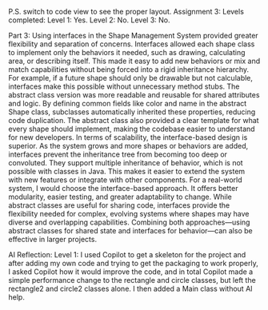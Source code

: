 P.S. switch to code view to see the proper layout.
Assignment 3:
  Levels completed:
    Level 1: Yes.
    Level 2: No.
    Level 3: No.
  
  Part 3:
    Using interfaces in the Shape Management System provided greater flexibility and separation of concerns. 
  Interfaces allowed each shape class to implement only the behaviors it needed, such as drawing, calculating 
  area, or describing itself. This made it easy to add new behaviors or mix and match capabilities without 
  being forced into a rigid inheritance hierarchy. For example, if a future shape should only be drawable but 
  not calculable, interfaces make this possible without unnecessary method stubs.
    The abstract class version was more readable and reusable for shared attributes and logic. By defining 
  common fields like color and name in the abstract Shape class, subclasses automatically inherited these 
  properties, reducing code duplication. The abstract class also provided a clear template for what every 
  shape should implement, making the codebase easier to understand for new developers.
    In terms of scalability, the interface-based design is superior. As the system grows and more shapes 
  or behaviors are added, interfaces prevent the inheritance tree from becoming too deep or convoluted. 
  They support multiple inheritance of behavior, which is not possible with classes in Java. This makes 
  it easier to extend the system with new features or integrate with other components.
    For a real-world system, I would choose the interface-based approach. It offers better modularity, 
  easier testing, and greater adaptability to change. While abstract classes are useful for sharing code, 
  interfaces provide the flexibility needed for complex, evolving systems where shapes may have diverse 
  and overlapping capabilities. Combining both approaches—using abstract classes for shared state and 
  interfaces for behavior—can also be effective in larger projects.

AI Reflection:
  Level 1:
    I used Copilot to get a skeleton for the project and after adding my own code and trying to get 
  the packaging to work properly, I asked Copilot how it would improve the code, and in total Copilot 
  made a simple performance change to the rectangle and circle classes, but left the rectangle2 and 
  circle2 classes alone. I then added a Main class without AI help.
